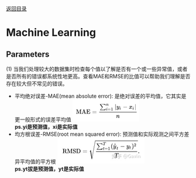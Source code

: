 [返回目录](../README.md)
# Machine Learning
## Parameters
(1) 当我们处理较大的数据集时检查每个值以了解是否有一个或一些异常值，或者是否所有的错误都系统性地更高。查看MAE和RMSE的比值可以帮助我们理解是否存在较大但不常见的错误。
* 平均绝对误差-MAE(mean absolute error): 是绝对误差的平均值，它其实是更一般形式的误差平均值
  ![avatar](../img/eq/MAE.png) 
  <br>**ps.yi是预测值，xi是实际值**
* 均方根误差-RMSE(root mean squared error): 预测值和实际观测之间平方差异平均值的平方根
  ![avatar](../img/eq/RMSE.jpg)
  <br>**ps.yt拔是预测值，yt是实际值**